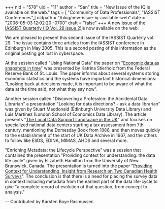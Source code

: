 +++
nid = "578"
uid = "11"
author = "San"
title = "New Issue of the IQ is available on the web."
tags = [ "Community of Data Professionals", "IASSIST Conferences",]
oldpath = "/blog/new-issue-iq-available-web"
date = "2006-05-03 12:02:20 -0700"
draft = "false"
+++
A new issue of the [IASSIST Quarterly (IQ Vol. 29 issue
2)](http://www.iassistdata.org/publications/iq/iqvol29.html)is now
available on the web:

We are pleased to present this second issue of the IASSIST Quarterly
vol. 29. The issue contains three articles from the IASSIST conference
in Edinburgh in May 2005. This is a second posting of this information
as the original posting got lost in cyberspace.

At the session called \"Using National Data\" the paper on \"[Economic
data as snapshots in
time](http://iassistdata.org/publications/iq/iq29/iqvol292stierholz.pdf)\"
was presented by Katrina Stierholz from the Federal Reserve Bank of St.
Louis. The paper informs about several systems storing economic
statistics and the systems have important historical dimensions:
\"Looking back at decisions made, it is important to be aware of what
the data at the time said, not what they say now\".

Another session called \"Discovering a Profession: the Accidental Data
Librarian\" a presentation \"Looking for data directions? - ask a data
librarian\" was given by Stuart Macdonald (Edinburgh University Data
Library) and Luis Martinez (London School of Economics Data Library).
The article presents \"[The Local Data Support Landscape in the
UK](http://iassistdata.org/publications/iq/iq29/iqvol292macdonald.pdf)\"
and focuses on specialized national data centers starting a tax
assessment from 7th century, mentioning the Domesday Book from 1086, and
then moves quickly to the establishment of the start of UK Data Archive
in 1967, and the others to follow like ESDS, EDINA, MIMAS, AHDS and
several more.

\"Enriching Metadata: the Lifecycle Perspective\" was a session that
contained the presentation \"Providing context for understanding: the
data life cycle\" given by Elizabeth Hamilton from the University of New
Brunswick, Canada. The presentation is turned into the paper
\"[Providing Context for Understanding: Insight from Research on Two
Canadian Health
Surveys](http://iassistdata.org/publications/iq/iq29/iqvol292hamilton.pdf)\".
The conclusion is that there is a need for placing the survey data in
context including metadata from the earliest part of the data life-cycle
to give \"a complete record of evolution of that question, from concept
to analysis.\"

\-- Contributed by Karsten Boye Rasmussen
